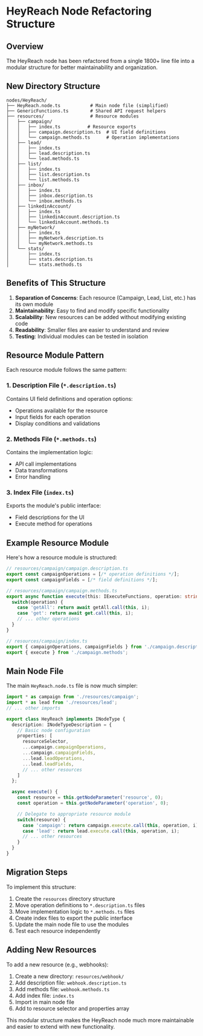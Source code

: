 # HeyReach Node Refactoring Structure

## Overview

The HeyReach node has been refactored from a single 1800+ line file into a modular structure for better maintainability and organization.

## New Directory Structure

```
nodes/HeyReach/
├── HeyReach.node.ts           # Main node file (simplified)
├── GenericFunctions.ts        # Shared API request helpers
├── resources/                 # Resource modules
│   ├── campaign/
│   │   ├── index.ts          # Resource exports
│   │   ├── campaign.description.ts  # UI field definitions
│   │   └── campaign.methods.ts      # Operation implementations
│   ├── lead/
│   │   ├── index.ts
│   │   ├── lead.description.ts
│   │   └── lead.methods.ts
│   ├── list/
│   │   ├── index.ts
│   │   ├── list.description.ts
│   │   └── list.methods.ts
│   ├── inbox/
│   │   ├── index.ts
│   │   ├── inbox.description.ts
│   │   └── inbox.methods.ts
│   ├── linkedinAccount/
│   │   ├── index.ts
│   │   ├── linkedinAccount.description.ts
│   │   └── linkedinAccount.methods.ts
│   ├── myNetwork/
│   │   ├── index.ts
│   │   ├── myNetwork.description.ts
│   │   └── myNetwork.methods.ts
│   └── stats/
│       ├── index.ts
│       ├── stats.description.ts
│       └── stats.methods.ts
```

## Benefits of This Structure

1. **Separation of Concerns**: Each resource (Campaign, Lead, List, etc.) has its own module
2. **Maintainability**: Easy to find and modify specific functionality
3. **Scalability**: New resources can be added without modifying existing code
4. **Readability**: Smaller files are easier to understand and review
5. **Testing**: Individual modules can be tested in isolation

## Resource Module Pattern

Each resource module follows the same pattern:

### 1. Description File (`*.description.ts`)
Contains UI field definitions and operation options:
- Operations available for the resource
- Input fields for each operation
- Display conditions and validations

### 2. Methods File (`*.methods.ts`)
Contains the implementation logic:
- API call implementations
- Data transformations
- Error handling

### 3. Index File (`index.ts`)
Exports the module's public interface:
- Field descriptions for the UI
- Execute method for operations

## Example Resource Module

Here's how a resource module is structured:

```typescript
// resources/campaign/campaign.description.ts
export const campaignOperations = [/* operation definitions */];
export const campaignFields = [/* field definitions */];

// resources/campaign/campaign.methods.ts
export async function execute(this: IExecuteFunctions, operation: string, i: number) {
  switch(operation) {
    case 'getAll': return await getAll.call(this, i);
    case 'get': return await get.call(this, i);
    // ... other operations
  }
}

// resources/campaign/index.ts
export { campaignOperations, campaignFields } from './campaign.description';
export { execute } from './campaign.methods';
```

## Main Node File

The main `HeyReach.node.ts` file is now much simpler:

```typescript
import * as campaign from './resources/campaign';
import * as lead from './resources/lead';
// ... other imports

export class HeyReach implements INodeType {
  description: INodeTypeDescription = {
    // Basic node configuration
    properties: [
      resourceSelector,
      ...campaign.campaignOperations,
      ...campaign.campaignFields,
      ...lead.leadOperations,
      ...lead.leadFields,
      // ... other resources
    ]
  };

  async execute() {
    const resource = this.getNodeParameter('resource', 0);
    const operation = this.getNodeParameter('operation', 0);

    // Delegate to appropriate resource module
    switch(resource) {
      case 'campaign': return campaign.execute.call(this, operation, i);
      case 'lead': return lead.execute.call(this, operation, i);
      // ... other resources
    }
  }
}
```

## Migration Steps

To implement this structure:

1. Create the `resources` directory structure
2. Move operation definitions to `*.description.ts` files
3. Move implementation logic to `*.methods.ts` files
4. Create index files to export the public interface
5. Update the main node file to use the modules
6. Test each resource independently

## Adding New Resources

To add a new resource (e.g., webhooks):

1. Create a new directory: `resources/webhook/`
2. Add description file: `webhook.description.ts`
3. Add methods file: `webhook.methods.ts`
4. Add index file: `index.ts`
5. Import in main node file
6. Add to resource selector and properties array

This modular structure makes the HeyReach node much more maintainable and easier to extend with new functionality.